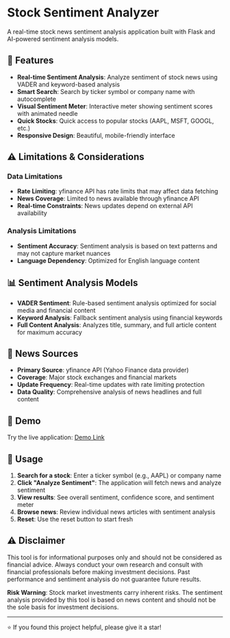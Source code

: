 # Stock Sentiment Analyzer

A real-time stock news sentiment analysis application built with Flask and AI-powered sentiment analysis models.

## 🚀 Features

- **Real-time Sentiment Analysis**: Analyze sentiment of stock news using VADER and keyword-based analysis
- **Smart Search**: Search by ticker symbol or company name with autocomplete
- **Visual Sentiment Meter**: Interactive meter showing sentiment scores with animated needle
- **Quick Stocks**: Quick access to popular stocks (AAPL, MSFT, GOOGL, etc.)
- **Responsive Design**: Beautiful, mobile-friendly interface

## ⚠️ Limitations & Considerations

### **Data Limitations**
- **Rate Limiting**: yfinance API has rate limits that may affect data fetching
- **News Coverage**: Limited to news available through yfinance API
- **Real-time Constraints**: News updates depend on external API availability

### **Analysis Limitations**
- **Sentiment Accuracy**: Sentiment analysis is based on text patterns and may not capture market nuances
- **Language Dependency**: Optimized for English language content

## 📊 Sentiment Analysis Models

- **VADER Sentiment**: Rule-based sentiment analysis optimized for social media and financial content
- **Keyword Analysis**: Fallback sentiment analysis using financial keywords
- **Full Content Analysis**: Analyzes title, summary, and full article content for maximum accuracy

## 📰 News Sources

- **Primary Source**: yfinance API (Yahoo Finance data provider)
- **Coverage**: Major stock exchanges and financial markets
- **Update Frequency**: Real-time updates with rate limiting protection
- **Data Quality**: Comprehensive analysis of news headlines and full content

## 🎯 Demo

Try the live application: [Demo Link](https://your-demo-link.com)

## 📱 Usage

1. **Search for a stock**: Enter a ticker symbol (e.g., AAPL) or company name
2. **Click "Analyze Sentiment"**: The application will fetch news and analyze sentiment
3. **View results**: See overall sentiment, confidence score, and sentiment meter
4. **Browse news**: Review individual news articles with sentiment analysis
5. **Reset**: Use the reset button to start fresh

## ⚠️ Disclaimer

This tool is for informational purposes only and should not be considered as financial advice. Always conduct your own research and consult with financial professionals before making investment decisions. Past performance and sentiment analysis do not guarantee future results.

**Risk Warning**: Stock market investments carry inherent risks. The sentiment analysis provided by this tool is based on news content and should not be the sole basis for investment decisions.

---

⭐ If you found this project helpful, please give it a star!
